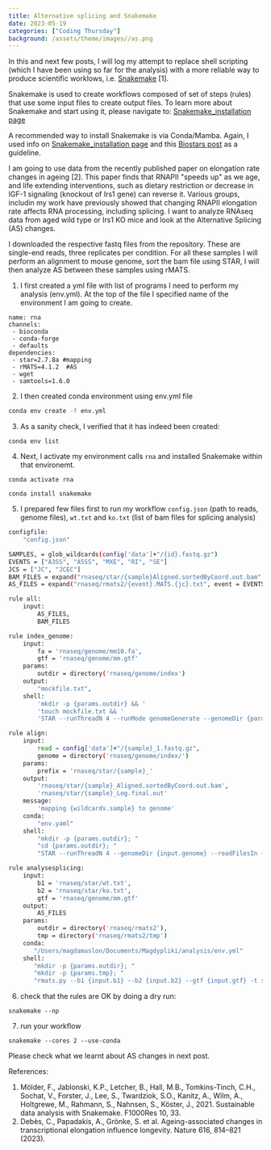 ```yaml
---
title: Alternative splicing and Snakemake
date: 2023-05-19
categories: ["Coding Thursday"]
background: /assets/theme/images//as.png
---
```

In this and next few posts, I will log my attempt to replace shell scripting (which I have been using so far for the analysis) with a more 
reliable way to produce scientific worklows, i.e. [Snakemake](https://snakemake.readthedocs.io/en/stable/) [1].

Snakemake is used to create workflows composed of set of steps (rules) that use some input files to create output files. To learn more about Snakemake and start using it, please navigate to: [Snakemake_installation page](https://snakemake.readthedocs.io/en/stable/getting_started/installation.html)

A recommended way to install Snakemake is via Conda/Mamba. Again, I used info on [Snakemake_installation page](https://snakemake.readthedocs.io/en/stable/getting_started/installation.html) and this [Biostars post](https://www.biostars.org/p/335903/) as a guideline.

I am going to use data from the recently published paper on elongation rate changes in ageing [2]. This paper finds that RNAPII "speeds up" as we age, and life extending interventions, such as dietary restriction or decrease in IGF-1 signaling (knockout of Irs1 gene) can reverse it. Various groups, includin my work have previously showed that changing RNAPII elongation rate affects RNA processing, including splicing. I want to analyze RNAseq data from aged wild type or Irs1 KO mice and look at the Alternative Splicing (AS) changes. 

I downloaded the respective fastq files from the repository. These are single-end reads, three replicates per condition. For all these samples I will perform an alignment to mouse genome, sort the bam file using STAR, I will then analyze AS between these samples using rMATS.

1. I first created a yml file with list of programs I need to perform my analysis (env.yml). At the top of the file I specified name of the environment I am going to create.  

```
name: rna
channels:
 - bioconda
 - conda-forge
 - defaults
dependencies:
 - star=2.7.8a #mapping
 - rMATS=4.1.2  #AS
 - wget
 - samtools=1.6.0
 ```
 2. I then created conda environment using env.yml file

```bash
conda env create -f env.yml
```
3. As a sanity check, I verified that it has indeed been created: 

```
conda env list
```

4. Next, I activate my environment calls `rna` and installed Snakemake within that environemt. 

```
conda activate rna
```
```
conda install snakemake
```
5. I prepared few files first to run my workflow `config.json` (path to reads, genome files), `wt.txt` and `ko.txt` (list of bam files for splicing analysis)

```bash
configfile:
    "config.json"

SAMPLES, = glob_wildcards(config['data']+"/{id}.fastq.gz")
EVENTS = ["A3SS", "A5SS", "MXE", "RI", "SE"]
JCS = ["JC", "JCEC"]
BAM_FILES = expand("rnaseq/star/{sample}Aligned.sortedByCoord.out.bam", sample = SAMPLES)
AS_FILES = expand("rnaseq/rmats2/{event}.MATS.{jc}.txt", event = EVENTS, jc = JCS)

rule all:
    input:
        AS_FILES,
        BAM_FILES

rule index_genome:
    input:
        fa = 'rnaseq/genome/mm10.fa',
        gtf = 'rnaseq/genome/mm.gtf'
    params:
        outdir = directory('rnaseq/genome/index')
    output:
        "mockfile.txt",
    shell:
        'mkdir -p {params.outdir} && '
        'touch mockfile.txt && '
        'STAR --runThreadN 4 --runMode genomeGenerate --genomeDir {params.outdir} --genomeFastaFiles {input.fa} --sjdbGTFfile {input.gtf} --sjdbOverhang 99'  #reads 100bp

rule align:
    input:
        read = config['data']+"/{sample}_1.fastq.gz", 
        genome = directory('rnaseq/genome/index/')
    params:
        prefix = 'rnaseq/star/{sample}_'
    output:
        'rnaseq/star/{sample}_Aligned.sortedByCoord.out.bam',
        'rnaseq/star/{sample}_Log.final.out'
    message:
        'mapping {wildcards.sample} to genome'
    conda:
        "env.yaml"
    shell:
        "mkdir -p {params.outdir}; "
        "cd {params.outdir}; "
        "STAR --runThreadN 4 --genomeDir {input.genome} --readFilesIn {input.read} --readFilesCommand gunzip -c --outFileNamePrefix {params.prefix} --outSAMtype BAM SortedByCoordinate --outSAMattributes Standard --alignEndsType EndToEnd"

rule analysesplicing:
    input:
        b1 = 'rnaseq/star/wt.txt',
        b2 = 'rnaseq/star/ko.txt',
        gtf = 'rnaseq/genome/mm.gtf'
    output:
        AS_FILES
    params:
        outdir = directory('rnaseq/rmats2'),
        tmp = directory('rnaseq/rmats2/tmp')
    conda:
       "/Users/magdamaslon/Documents/Magdypliki/analysis/env.yml"
    shell:
       "mkdir -p {params.outdir}; "
       "mkdir -p {params.tmp}; "
       "rmats.py --b1 {input.b1} --b2 {input.b2} --gtf {input.gtf} -t single --variable-read-length --readLength 100 --libType fr-firststrand --od {params.outdir} --tmp {params.tmp}"
```
6. check that the rules are OK by doing a dry run:

```
snakemake --np
```
7. run your workflow

```
snakemake --cores 2 --use-conda
```

Please check what we learnt about AS changes in next post. 

References:
1. Mölder, F., Jablonski, K.P., Letcher, B., Hall, M.B., Tomkins-Tinch, C.H., Sochat, V., Forster, J., Lee, S., Twardziok, S.O., Kanitz, A., Wilm, A., Holtgrewe, M., Rahmann, S., Nahnsen, S., Köster, J., 2021. Sustainable data analysis with Snakemake. F1000Res 10, 33.
2. Debès, C., Papadakis, A., Grönke, S. et al. Ageing-associated changes in transcriptional elongation influence longevity. Nature 616, 814–821 (2023).
